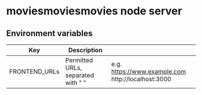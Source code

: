 # moviesmoviesmovies node server

## Environment variables
| Key | Description |  |
|---|---|---|
| FRONTEND_URLs | Permitted URLs, separated with " " | e.g. https://www.example.com http://localhost:3000 |